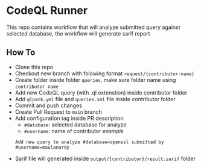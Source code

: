 # CodeQL Runner

This repo contains workflow that will analyze submitted query against selected database, the workflow will generate sarif report

## How To


- Clone this repo
- Checkout new branch with folowing format `request/{contributor-name}`
- Create folder inside folder `queries`, make sure folder name using `contributor name`
- Add new CodeQL query (with .ql extenstion) inside contributor folder
- Add `qlpack.yml` file and `queries.xml` file inside contributor folder
- Commit and push changes
- Create Pull Request to `main` branch
- Add configuration tag inside PR description
    - `#database`: selected database for analyze
    - `#username`: name of contributor
    _example_
    ```
    Add new query to analyze #database=openssl submitted by #username=maulanardy
    ``` 
- Sarif file will generated inside `output/{contributor}/result.sarif` folder
